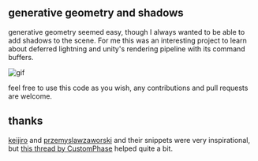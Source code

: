 ## generative geometry and shadows 

generative geometry seemed easy, though I always wanted to be able to add shadows to the scene.
For me this was an interesting project to learn about deferred lightning and unity's rendering pipeline with its command buffers.

![gif](https://imgur.com/3anv2Ap.gif)

feel free to use this code as you wish, any contributions and pull requests are welcome.

## thanks
[keijiro](https://github.com/keijiro "keijiro") and [przemyslawzaworski](https://github.com/przemyslawzaworski/Unity3D-CG-programming "przemyslawzaworski") and their snippets were very inspirational, but [this thread by CustomPhase](https://www.reddit.com/r/Unity3D/comments/b0deyv/your_obligatory_daily_grass_shader_showoff/ "this thread by CustomPhase") helped quite a bit.
